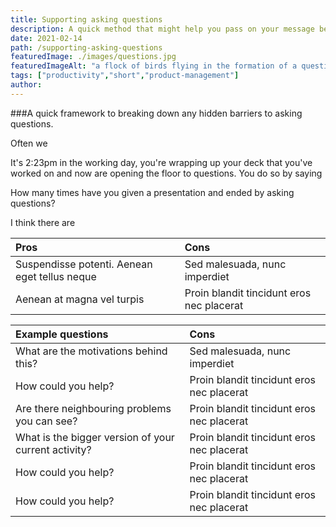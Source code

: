 ```yaml
---
title: Supporting asking questions
description: A quick method that might help you pass on your message better
date: 2021-02-14
path: /supporting-asking-questions
featuredImage: ./images/questions.jpg
featuredImageAlt: "a flock of birds flying in the formation of a question"
tags: ["productivity","short","product-management"]
author:
---
```


###A quick framework to breaking down any hidden barriers to asking questions.

Often we

It's 2:23pm in the working day, you're wrapping up your deck that you've worked on and now are opening the floor to questions. You do so by saying

How many times have you given a presentation and ended by asking questions?

I think there are

| Pros                                          | Cons                                      |
|:----------------------------------------------|:------------------------------------------|
| Suspendisse potenti. Aenean eget tellus neque | Sed malesuada, nunc imperdiet             |
| Aenean at magna vel turpis                    | Proin blandit tincidunt eros nec placerat |


| Example questions                                    | Cons                                      |
|:-----------------------------------------------------|:------------------------------------------|
| What are the motivations behind this?                | Sed malesuada, nunc imperdiet             |
| How could you help?                                  | Proin blandit tincidunt eros nec placerat |
| Are there neighbouring problems you can see?         | Proin blandit tincidunt eros nec placerat |
| What is the bigger version of your current activity? | Proin blandit tincidunt eros nec placerat |
| How could you help?                                  | Proin blandit tincidunt eros nec placerat |
| How could you help?                                  | Proin blandit tincidunt eros nec placerat |
